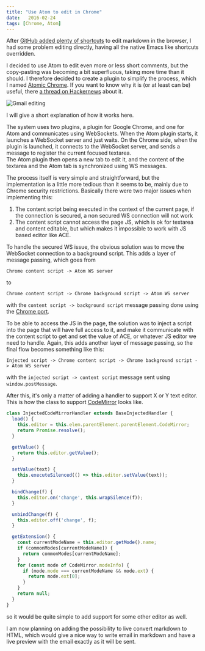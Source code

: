 ```yaml
---
title: "Use Atom to edit in Chrome"
date:   2016-02-24
tags: [Chrome, Atom]
---
```


After [GitHub added plenty of shortcuts](https://github.com/blog/2097-improved-commenting-with-markdown) to edit
markdown in the browser, I had some problem editing directly, having all
the native Emacs like shortcuts overridden.

I decided to use Atom to edit even more or less short comments, but
the copy-pasting was becoming a bit superfluous, taking more time
than it should.
I therefore decided to create a plugin to simplify the process, which I
named [Atomic Chrome](https://github.com/danhper/atomic-chrome).
If you want to know why it is (or at least can be) useful, there [a thread on Hackernews](https://news.ycombinator.com/item?id=11022356) about it.

![Gmail editing](https://cloud.githubusercontent.com/assets/1436271/12668226/afe32e26-c697-11e5-9814-2158e665f774.gif)

I will give a short explanation of how it works here.

The system uses two plugins, a plugin for Google Chrome, and one for
Atom and communicates using WebSockets.
When the Atom plugin starts, it launches a WebSocket server and just waits.
On the Chrome side, when the plugin is launched, it connects to the WebSocket
server, and sends a message to register the current focused textarea.  
The Atom plugin then opens a new tab to edit it, and the content of the textarea
and the Atom tab is synchronized using WS messages.

The process itself is very simple and straightforward, but the implementation
is a little more tedious than it seems to be, mainly due to Chrome security
restrictions.
Basically there were two major issues when implementing this:

1. The content script being executed in the context of the current page,
  if the connection is secured, a non secured WS connection will not work
2. The content script cannot access the page JS, which is ok for textarea
  and content editable, but which makes it impossible to work with JS based
  editor like ACE.

To handle the secured WS issue, the obvious solution was to move the WebSocket
connection to a background script. This adds a layer of message passing, which
goes from

```
Chrome content script -> Atom WS server
```

to

```
Chrome content script -> Chrome background script -> Atom WS server
```

with the `content script -> background script` message passing
done using the [Chrome port](https://developer.chrome.com/extensions/runtime#type-Port).

To be able to access the JS in the page, the solution was to inject a script
into the page that will have full access to it, and make it communicate with
the content script to get and set the value of ACE, or whatever JS editor
we need to handle.
Again, this adds another layer of message passing, so
the final flow becomes something like this:

```
Injected script -> Chrome content script -> Chrome background script -> Atom WS server
```

with the `injected script -> content script` message sent using `window.postMessage`.

After this, it's only a matter of adding a handler to support X or Y text editor.
This is how the class to support [CodeMirror](https://codemirror.net/) looks like.

```javascript
class InjectedCodeMirrorHandler extends BaseInjectedHandler {
  load() {
    this.editor = this.elem.parentElement.parentElement.CodeMirror;
    return Promise.resolve();
  }

  getValue() {
    return this.editor.getValue();
  }

  setValue(text) {
    this.executeSilenced(() => this.editor.setValue(text));
  }

  bindChange(f) {
    this.editor.on('change', this.wrapSilence(f));
  }

  unbindChange(f) {
    this.editor.off('change', f);
  }

  getExtension() {
    const currentModeName = this.editor.getMode().name;
    if (commonModes[currentModeName]) {
      return commonModes[currentModeName];
    }
    for (const mode of CodeMirror.modeInfo) {
      if (mode.mode === currentModeName && mode.ext) {
        return mode.ext[0];
      }
    }
    return null;
  }
}
```

so it would be quite simple to add support for some other editor as well.

I am now planning on adding the possibility to live convert markdown to HTML,
which would give a nice way to write email in markdown and have a live preview
with the email exactly as it will be sent.
